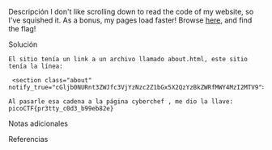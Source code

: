 Descripción
	I don't like scrolling down to read the code of my website, so I've squished it. As a bonus, my pages load faster! Browse [here](http://titan.picoctf.net:57999/), and find the flag!
	
Solución
	
	El sitio tenía un link a un archivo llamado about.html, este sitio tenía la línea:
	
	 <section class="about" notify_true="cGljb0NURnt3ZWJfc3VjYzNzc2Z1bGx5X2QzYzBkZWRfMWY4MzI2MTV9">
	
	Al pasarle esa cadena a la página cyberchef , me dio la llave:
	picoCTF{pr3tty_c0d3_b99eb82e}
	
Notas adicionales
	
	
Referencias
	
	